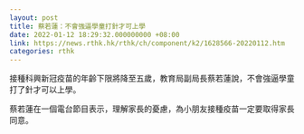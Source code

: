 ```yaml
---
layout: post
title: 蔡若蓮：不會強逼學童打針才可上學
date: 2022-01-12 18:29:32.000000000 +08:00
link: https://news.rthk.hk/rthk/ch/component/k2/1628566-20220112.htm
categories: rthk
---
```


接種科興新冠疫苗的年齡下限將降至五歲，教育局副局長蔡若蓮說，不會強逼學童打了針才可以上學。

蔡若蓮在一個電台節目表示，理解家長的憂慮，為小朋友接種疫苗一定要取得家長同意。
